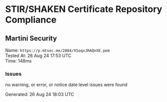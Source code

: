 # STIR/SHAKEN Certificate Repository Compliance

## Martini Security

Name: `https://p.mtsec.me/2884/X5oqxJRAQnXE.pem`\
Tested At: 26 Aug 24 17:53 UTC\
Time: 148ms

### Issues

no warning, or error, or notice date level issues were found

Generated: 26 Aug 24 18:03 UTC